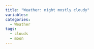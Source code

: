 ```yaml
---
title: "Weather: night mostly cloudy"
variables:
categories:
  - Weather
tags:
  - clouds
  - moon
---
```

